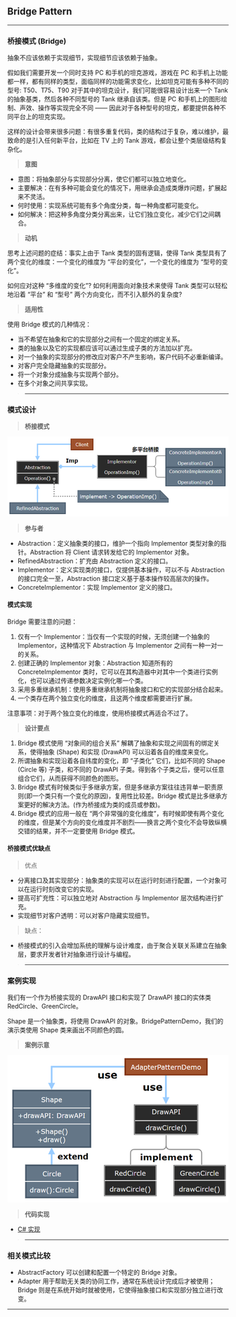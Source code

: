 ## Bridge Pattern

---
### 桥接模式 (Bridge) 

抽象不应该依赖于实现细节，实现细节应该依赖于抽象。

假如我们需要开发一个同时支持 PC 和手机的坦克游戏，游戏在 PC 和手机上功能都一样，都有同样的类型，面临同样的功能需求变化，比如坦克可能有多种不同的型号: T50、T75、T90 对于其中的坦克设计，我们可能很容易设计出来一个 Tank 的抽象基类，然后各种不同型号的 Tank 继承自该类。但是 PC 和手机上的图形绘制、声效、操作等实现完全不同 —— 因此对于各种型号的坦克，都要提供各种不同平台上的坦克实现。

这样的设计会带来很多问题：有很多重复代码，类的结构过于复杂，难以维护，最致命的是引入任何新平台，比如在 TV 上的 Tank 游戏，都会让整个类层级结构复杂化。

> **意图**

- 意图：将抽象部分与实现部分分离，使它们都可以独立地变化。
- 主要解决：在有多种可能会变化的情况下，用继承会造成类爆炸问题，扩展起来不灵活。
- 何时使用：实现系统可能有多个角度分类，每一种角度都可能变化。
- 如何解决：把这种多角度分类分离出来，让它们独立变化，减少它们之间耦合。

> **动机**

思考上述问题的症结：事实上由于 Tank 类型的固有逻辑，使得 Tank 类型具有了两个变化的维度：一个变化的维度为 “平台的变化”，一个变化的维度为 “型号的变化”。

如何应对这种 “多维度的变化”? 如何利用面向对象技术来使得 Tank 类型可以轻松地沿着 “平台” 和 “型号” 两个方向变化，而不引入额外的复杂度?

> **适用性**

使用 Bridge 模式的几种情况：
- 当不希望在抽象和它的实现部分之间有一个固定的绑定关系。
- 类的抽象以及它的实现都应该可以通过生成子类的方法加以扩充。
- 对一个抽象的实现部分的修改应对客户不产生影响，客户代码不必重新编译。
- 对客户完全隐藏抽象的实现部分。
- 将一个对象分成抽象与实现两个部分。
- 在多个对象之间共享实现。

>---

### 模式设计

> **桥接模式**

  ![桥接模式](img/桥接模式设计.png)

> **参与者**

- Abstraction：定义抽象类的接口，维护一个指向 Implementor 类型对象的指针。Abstraction 将 Client 请求转发给它的 Implementor 对象。
- RefinedAbstraction：扩充由 Abstraction 定义的接口。
- Implementor：定义实现类的接口，仅提供基本操作，可以不与 Abstraction 的接口完全一至，Abstraction 接口定义基于基本操作较高层次的操作。
- ConcreteImplementor：实现 Implementor 定义的接口。

#### 模式实现

Bridge 需要注意的问题：

1. 仅有一个 Implementor：当仅有一个实现的时候，无须创建一个抽象的 Implementor，这种情况下 Abstraction 与 Implementor 之间有一种一对一的关系。
2. 创建正确的 Implementor 对象：Abstraction 知道所有的 ConcreteImplementor 类时，它可以在其构造器中对其中一个类进行实例化，也可以通过传递参数决定实例化哪一个类。
3. 采用多重继承机制：使用多重继承机制将抽象接口和它的实现部分结合起来。
4. 一个类存在两个独立变化的维度，且这两个维度都需要进行扩展。

注意事项：对于两个独立变化的维度，使用桥接模式再适合不过了。


> **设计要点**

1. Bridge 模式使用 “对象间的组合关系” 解耦了抽象和实现之间固有的绑定关系，使得抽象 (Shape) 和实现 (DrawAPI) 可以沿着各自的维度来变化。
2. 所谓抽象和实现沿着各自纬度的变化，即 “子类化” 它们，比如不同的 Shape (Circle 等) 子类，和不同的 DrawAPI 子类。得到各个子类之后，便可以任意组合它们，从而获得不同颜色的图形。
3. Bridge 模式有时候类似于多继承方案，但是多继承方案往往违背单一职责原则(即一个类只有一个变化的原因)，复用性比较差。Bridge 模式是比多继承方案更好的解决方法。(作为桥接成为类的成员或参数)。
4. Bridge 模式的应用一般在 “两个非常强的变化维度”，有时候即使有两个变化的维度，但是某个方向的变化维度并不剧烈——换言之两个变化不会导致纵横交错的结果，并不一定要使用 Bridge 模式。

#### 桥接模式优缺点

> 优点

- 分离接口及其实现部分：抽象类的实现可以在运行时刻进行配置，一个对象可以在运行时刻改变它的实现。
- 提高可扩充性：可以独立地对 Abstraction 与 Implementor 层次结构进行扩充。
- 实现细节对客户透明：可以对客户隐藏实现细节。

> 缺点：
 
- 桥接模式的引入会增加系统的理解与设计难度，由于聚合关联关系建立在抽象层，要求开发者针对抽象进行设计与编程。

>---
### 案例实现

我们有一个作为桥接实现的 DrawAPI 接口和实现了 DrawAPI 接口的实体类 RedCircle、GreenCircle。

Shape 是一个抽象类，将使用 DrawAPI 的对象。BridgePatternDemo，我们的演示类使用 Shape 类来画出不同颜色的圆。

> **案例示意**
 
  ![案例](img/桥接模式案例.png)

> **代码实现**

- [C# 实现](../../CodeDemo/DesignPatterns%20For%20CSharp/Structural%20Patterns/Bridge/Implementor.cs)
   
>---
### 相关模式比较

- AbstractFactory 可以创建和配置一个特定的 Bridge 对象。
- Adapter 用于帮助无关类的协同工作，通常在系统设计完成后才被使用；Bridge 则是在系统开始时就被使用，它使得抽象接口和实现部分独立进行改变。

---
